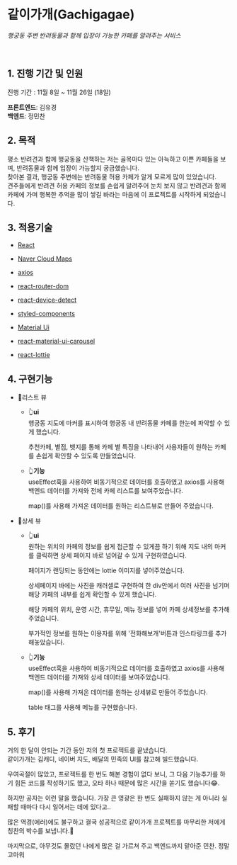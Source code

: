 # 같이가개(Gachigagae)

<i>행궁동 주변 반려동물과 함께 입장이 가능한 카페를 알려주는 서비스</i>

<br>

## 1. 진행 기간 및 인원

진행 기간 : 11월 8일 ~ 11월 26일 (18일)

**프론트엔드**: 김유경  
**백엔드**: 정민찬

## 2. 목적

평소 반려견과 함께 행궁동을 산책하는 저는 골목마다 있는 아늑하고 이쁜 카페들을 보며, 반려동물과 함께 입장이 가능할지 궁금했습니다.  
찾아본 결과, 행궁동 주변에는 반려동물 허용 카페가 알게 모르게 많이 있었습니다.  
견주들에게 반려견 허용 카페의 정보를 손쉽게 알려주어 눈치 보지 않고 반려견과 함께 카페에 가며 행복한 추억을 많이 쌓길 바라는 마음에 이 프로젝트를 시작하게 되었습니다.

## 3. 적용기술

- [React](https://ko.reactjs.org/)

- [Naver Cloud Maps](https://www.ncloud.com/product/applicationService/maps)

- [axios](https://www.npmjs.com/package/axios)

- [react-router-dom](https://www.npmjs.com/package/react-router-dom)

- [react-device-detect](https://www.npmjs.com/package/react-device-detect)

- [styled-components](https://styled-components.com/)

- [Material Ui](https://mui.com/)

- [react-material-ui-carousel](https://www.npmjs.com/package/react-material-ui-carousel)

- [react-lottie](https://www.npmjs.com/package/react-lottie)

## 4. 구현기능

- 👀리스트 뷰

  - 👆**ui**  
    행궁동 지도에 마커를 표시하여 행궁동 내 반려동물 카페를 한눈에 파악할 수 있게 했습니다.

    추천카페, 별점, 뱃지를 통해 카페 별 특징을 나타내어 사용자들이 원하는 카페를 손쉽게 확인할 수 있도록 만들었습니다.

  - 👆**기능**  
    useEffect훅을 사용하여 비동기적으로 데이터를 호출하였고 axios를 사용해 백엔드 데이터를 가져와 전체 카페 리스트를 보여주었습니다.

    map()를 사용해 가져온 데이터를 원하는 리스트뷰로 만들어 주었습니다.

- 👀상세 뷰

  - 👆**ui**  
    원하는 위치의 카페의 정보를 쉽게 접근할 수 있게끔 하기 위해 지도 내의 마커를 클릭하면 상세 페이지 바로 넘어갈 수 있게 구현하였습니다.

    페이지가 랜딩되는 동안에는 lottie 이미지를 넣어주었습니다.

    상세페이지 바에는 사진을 캐러셀로 구현하여 한 div안에서 여러 사진을 넘기며 해당 카페의 내부를 쉽게 확인할 수 있게 했습니다.

    해당 카페의 위치, 운영 시간, 휴무일, 메뉴 정보를 넣어 카페 상세정보를 추가해주었습니다.

    부가적인 정보를 원하는 이용자를 위해 '전화해보개'버튼과 인스타링크를 추가해놓았습니다.

  - 👆**기능**  
    useEffect훅을 사용하여 비동기적으로 데이터를 호출하였고 axios를 사용해 백엔드 데이터를 가져와 상세 데이터를 보여주었습니다.

    map()를 사용해 가져온 데이터를 원하는 상세뷰로 만들어 주었습니다.

    table 태그를 사용해 메뉴를 구현했습니다.

## 5. 후기

거의 한 달이 안되는 기간 동안 저의 첫 프로젝트를 끝냈습니다.  
같이가개는 김캐디, 네이버 지도, 배달의 민족의 UI를 참고해 빌드했습니다.

우여곡절이 많았고, 프로젝트를 한 번도 해본 경험이 없다 보니, 그 다음 기능추가를 하기 힘든 코드를 작성하기도 했고, 오타 하나 때문에 많은 시간을 쏟기도 했습니다😂.

하지만 공자는 이런 말을 했습니다. 가장 큰 영광은 한 번도 실패하지 않는 게 아니라 실패할 때마다 다시 일어서는 데에 있다고..

많은 역경(에러)에도 불구하고 결국 성공적으로 같이가개 프로젝트를 마무리한 저에게 칭찬의 박수를 보냅니다.👏

마지막으로, 아무것도 몰랐던 나에게 많은 걸 가르쳐 주고 백엔드까지 맡아준 민찬. 정말 고마워
